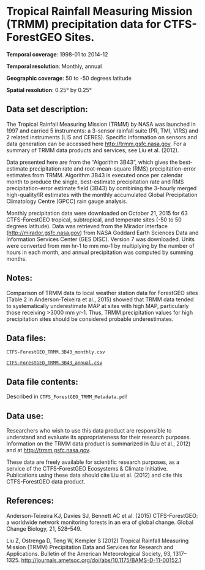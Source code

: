 # Tropical Rainfall Measuring Mission (TRMM) precipitation data for CTFS-ForestGEO Sites.

**Temporal coverage**: 1998-01 to 2014-12 

**Temporal resolution**: Monthly, annual

**Geographic coverage**: 50 to -50 degrees latitude

**Spatial resolution**: 0.25° by 0.25°




## Data set description:

The Tropical Rainfall Measuring Mission (TRMM) by NASA was launched in 1997 and carried 5 instruments: a 3-sensor rainfall suite (PR, TMI, VIRS) and 2 related instruments (LIS and CERES). Specific information on sensors and data generation can be accessed here http://trmm.gsfc.nasa.gov. For a summary of TRMM data products and services, see Liu et al. (2012).

Data presented here are from the “Algorithm 3B43”, which gives the best-estimate precipitation rate and root-mean-square (RMS) precipitation-error estimates from TRMM.  Algorithm 3B43 is executed once per calendar month to produce the single, best-estimate precipitation rate and RMS precipitation-error estimate field (3B43) by combining the 3-hourly merged high-quality/IR estimates with the monthly accumulated Global Precipitation Climatology Centre (GPCC) rain gauge analysis.

Monthly precipitation data were downloaded on October 21, 2015 for 63 CTFS-ForestGEO tropical, subtropical, and temperate sites (-50 to 50 degrees latitude). Data was retrieved from the Mirador interface (http://mirador.gsfc.nasa.gov) from NASA Goddard Earth Sciences Data and Information Services Center (GES DISC). Version 7 was downloaded. Units were converted from mm hr-1 to mm mo-1 by multiplying by the number of hours in each month, and annual precipitation was computed by summing months. 

## Notes:

Comparison of TRMM data to local weather station data for ForestGEO sites (Table 2 in Anderson-Teixeira et al., 2015) showed that TRMM data tended to systematically underestimate MAP at sites with high MAP, particularly those receiving >3000 mm yr-1. Thus, TRMM precipitation values for high precipitation sites should be considered probable underestimates.

## Data files:

`CTFS-ForestGEO_TRMM.3B43_monthly.csv`

[`CTFS-ForestGEO_TRMM.3B43_annual.csv`](https://github.com/forestgeo/Climate/blob/master/Gridded_Data_Products/TRMM%20precipitation%20data/CTFS-ForestGEO_TRMM.3B43_annual.csv)

## Data file contents:
Described in `CTFS_ForestGEO_TRMM_Metadata.pdf`

## Data use:

Researchers who wish to use this data product are responsible to understand and evaluate its appropriateness for their research purposes. Information on the TRMM data product is summarized in (Liu et al., 2012) and at http://trmm.gsfc.nasa.gov.

These data are freely available for scientific research purposes, as a service of the CTFS-ForestGEO Ecosystems & Climate Initiative. Publications using these data should cite Liu et al. (2012) and cite this CTFS-ForestGEO data product. 


## References:

Anderson-Teixeira KJ, Davies SJ, Bennett AC et al. (2015) CTFS-ForestGEO: a worldwide network monitoring forests in an era of global change. Global Change Biology, 21, 528–549.

Liu Z, Ostrenga D, Teng W, Kempler S (2012) Tropical Rainfall Measuring Mission (TRMM) Precipitation Data and Services for Research and Applications. Bulletin of the American Meteorological Society, 93, 1317–1325. http://journals.ametsoc.org/doi/abs/10.1175/BAMS-D-11-00152.1


